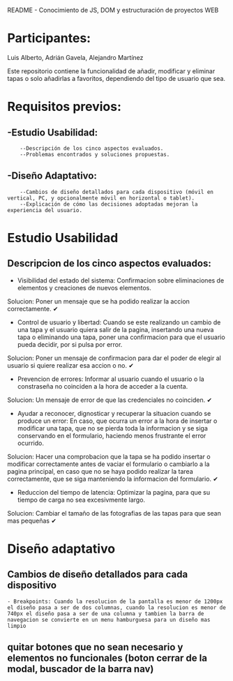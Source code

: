 README - Conocimiento de JS, DOM y estructuración de proyectos WEB

# Participantes:

Luis Alberto, Adrián Gavela, Alejandro Martínez

Este repositorio contiene la funcionalidad de añadir, modificar y eliminar tapas o solo añadirlas a favoritos, dependiendo del tipo de usuario que sea.

# Requisitos previos:

## -Estudio Usabilidad:
        --Descripción de los cinco aspectos evaluados.
        --Problemas encontrados y soluciones propuestas.
## -Diseño Adaptativo:
        --Cambios de diseño detallados para cada dispositivo (móvil en vertical, PC, y opcionalmente móvil en horizontal o tablet).
        --Explicación de cómo las decisiones adoptadas mejoran la experiencia del usuario.

# Estudio Usabilidad
## Descripcion de los cinco aspectos evaluados:
- Visibilidad del estado del sistema:
Confirmacion sobre eliminaciones de elementos y creaciones de nuevos elementos.

Solucion: Poner un mensaje que se ha podido realizar la accion correctamente. ✔

- Control de usuario y libertad:
Cuando se este realizando un cambio de una tapa y el usuario quiera salir de la pagina, insertando una nueva tapa o eliminando una tapa, poner una confirmacion para que el usuario pueda decidir, por si pulsa por error.

Solucion: Poner un mensaje de confirmacion para dar el poder de elegir al usuario si quiere realizar esa accion o no. ✔


- Prevencion de errores:
Informar al usuario cuando el usuario o la constraseña no coinciden a la hora de acceder a la cuenta.

Solucion: Un mensaje de error de que las credenciales no coinciden. ✔

- Ayudar a reconocer, dignosticar y recuperar la situacion cuando se produce un error:
En caso, que ocurra un error a la hora de insertar o modificar una tapa, que no se pierda toda la informacion y se siga conservando en el formulario, haciendo menos frustrante el error ocurrido.

Solucion: Hacer una comprobacion que la tapa se ha podido insertar o modificar correctamente antes de vaciar el formulario o cambiarlo a la pagina principal, en caso que no se haya podido realizar la tarea correctamente, que se siga manteniendo la informacion del formulario. ✔

- Reduccion del tiempo de latencia:
Optimizar la pagina, para que su tiempo de carga no sea excesivmente largo.

Solucion: Cambiar el tamaño de las fotografias de las tapas para que sean mas pequeñas ✔

# Diseño adaptativo
## Cambios de diseño detallados para cada dispositivo
	- Breakpoints: Cuando la resolucion de la pantalla es menor de 1200px el diseño pasa a ser de dos columnas, cuando la resolucion es menor de 740px el diseño pasa a ser de una columna y tambien la barra de navegacion se convierte en un menu hamburguesa para un diseño mas limpio
## quitar botones que no sean necesario y elementos no funcionales (boton cerrar de la modal, buscador de la barra nav)
